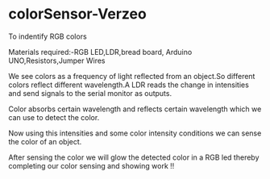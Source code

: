 # colorSensor-Verzeo
To indentify RGB colors

Materials required:-RGB LED,LDR,bread board, Arduino UNO,Resistors,Jumper Wires


We see colors as a frequency of light reflected from an object.So different colors reflect different wavelength.A LDR reads the change in intensities and send signals to the serial monitor as outputs.


Color absorbs certain wavelength and reflects certain wavelength which we can use to detect the color.

Now using this intensities and some color intensity conditions we can sense the color of an object.

After sensing the color we will glow the detected color in a RGB led thereby completing our color sensing and showing work !!
